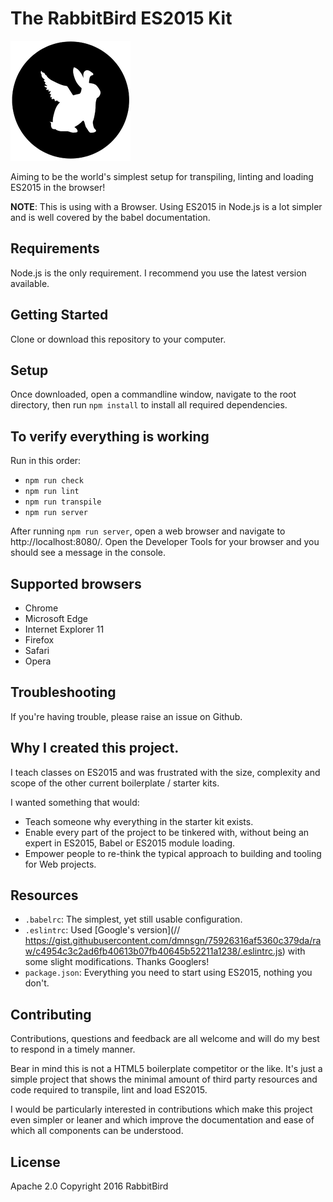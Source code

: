 # The RabbitBird ES2015 Kit

[![The RabbitBird ES2015 Kit](img/logo.png)](https://rabbitbird.com/)

Aiming to be the world's simplest setup for transpiling, linting and loading ES2015 in the browser!

**NOTE**: This is using with a Browser. Using ES2015 in Node.js is a lot simpler and is well covered by the babel documentation.


## Requirements

Node.js is the only requirement. I recommend you use the latest version available.


## Getting Started

Clone or download this repository to your computer.


## Setup

Once downloaded, open a commandline window, navigate to the root directory, then run `npm install` to install all required dependencies.


## To verify everything is working
 
Run in this order:
 - `npm run check`
 - `npm run lint`
 - `npm run transpile`
 - `npm run server`
 
After running `npm run server`, open a web browser and navigate to http://localhost:8080/. Open the Developer Tools for your browser and you should see a message in the console.
 
 
## Supported browsers 

 - Chrome
 - Microsoft Edge
 - Internet Explorer 11
 - Firefox
 - Safari
 - Opera


## Troubleshooting

If you're having trouble, please raise an issue on Github.


## Why I created this project.

I teach classes on ES2015 and was frustrated with the size, complexity and scope of the other current boilerplate / starter kits.

I wanted something that would:
  - Teach someone why everything in the starter kit exists.
  - Enable every part of the project to be tinkered with, without being an expert in ES2015, Babel or ES2015 module loading.
  - Empower people to re-think the typical approach to building and tooling for Web projects.


## Resources

 - `.babelrc`:      The simplest, yet still usable configuration.
 - `.eslintrc`:     Used [Google's version](// https://gist.githubusercontent.com/dmnsgn/75926316af5360c379da/raw/c4954c3c2ad6fb40613b07fb40645b52211a1238/.eslintrc.js) with some slight modifications. Thanks Googlers!
 - `package.json`:  Everything you need to start using ES2015, nothing you don't.

## Contributing

Contributions, questions and feedback are all welcome and will do my best to respond in a timely manner.

Bear in mind this is not a HTML5 boilerplate competitor or the like. It's just a simple project that shows the minimal amount of third party resources and code required to transpile, lint and load ES2015.

I would be particularly interested in contributions which make this project even simpler or leaner and which improve the documentation and ease of which all components can be understood.


## License

Apache 2.0
Copyright 2016 RabbitBird 
